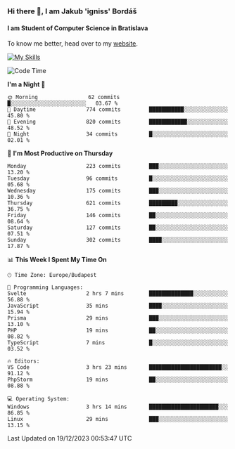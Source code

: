 ### Hi there 👋, I am Jakub 'igniss' Bordáš

#### I am Student of Computer Science in Bratislava
To know me better, head over to my [website](https://bordas.sk).

[![My Skills](https://skillicons.dev/icons?i=js,html,css,figma,svelte,java,kotlin,python,postgresql,typescript,nest,nodejs)](https://bordas.sk)


<!--START_SECTION:waka-->
![Code Time](http://img.shields.io/badge/Code%20Time-1%2C314%20hrs%2034%20mins-blue)

**I'm a Night 🦉** 

```text
🌞 Morning                62 commits          █░░░░░░░░░░░░░░░░░░░░░░░░   03.67 % 
🌆 Daytime                774 commits         ███████████░░░░░░░░░░░░░░   45.80 % 
🌃 Evening                820 commits         ████████████░░░░░░░░░░░░░   48.52 % 
🌙 Night                  34 commits          █░░░░░░░░░░░░░░░░░░░░░░░░   02.01 % 
```
📅 **I'm Most Productive on Thursday** 

```text
Monday                   223 commits         ███░░░░░░░░░░░░░░░░░░░░░░   13.20 % 
Tuesday                  96 commits          █░░░░░░░░░░░░░░░░░░░░░░░░   05.68 % 
Wednesday                175 commits         ███░░░░░░░░░░░░░░░░░░░░░░   10.36 % 
Thursday                 621 commits         █████████░░░░░░░░░░░░░░░░   36.75 % 
Friday                   146 commits         ██░░░░░░░░░░░░░░░░░░░░░░░   08.64 % 
Saturday                 127 commits         ██░░░░░░░░░░░░░░░░░░░░░░░   07.51 % 
Sunday                   302 commits         ████░░░░░░░░░░░░░░░░░░░░░   17.87 % 
```


📊 **This Week I Spent My Time On** 

```text
🕑︎ Time Zone: Europe/Budapest

💬 Programming Languages: 
Svelte                   2 hrs 7 mins        ██████████████░░░░░░░░░░░   56.88 % 
JavaScript               35 mins             ████░░░░░░░░░░░░░░░░░░░░░   15.94 % 
Prisma                   29 mins             ███░░░░░░░░░░░░░░░░░░░░░░   13.10 % 
PHP                      19 mins             ██░░░░░░░░░░░░░░░░░░░░░░░   08.82 % 
TypeScript               7 mins              █░░░░░░░░░░░░░░░░░░░░░░░░   03.52 % 

🔥 Editors: 
VS Code                  3 hrs 23 mins       ███████████████████████░░   91.12 % 
PhpStorm                 19 mins             ██░░░░░░░░░░░░░░░░░░░░░░░   08.88 % 

💻 Operating System: 
Windows                  3 hrs 14 mins       ██████████████████████░░░   86.85 % 
Linux                    29 mins             ███░░░░░░░░░░░░░░░░░░░░░░   13.15 % 
```


 Last Updated on 19/12/2023 00:53:47 UTC
<!--END_SECTION:waka-->
